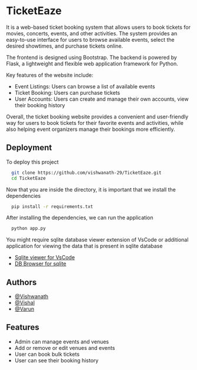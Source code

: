
# TicketEaze

It is a web-based ticket booking system that allows users to book tickets for movies, concerts, events, and other activities. The system provides an easy-to-use interface for users to browse available events, select the desired showtimes, and purchase tickets online.

The frontend is designed using Bootstrap. The backend is powered by Flask, a lightweight and flexible web application framework for Python.

Key features of the website include:
- Event Listings: Users can browse a list of available events
- Ticket Booking: Users can purchase tickets
- User Accounts: Users can create and manage their own accounts, view their booking history 

Overall, the ticket booking website provides a convenient and user-friendly way for users to book tickets for their favorite events and activities, while also helping event organizers manage their bookings more efficiently.
## Deployment

To deploy this project

```bash
  git clone https://github.com/vishwanath-29/TicketEaze.git
  cd TicketEaze
```
Now that you are inside the directory, it is important that we install the dependencies 

```bash
  pip install -r requirements.txt
```
After installing the dependencies, we can run the application
```bash
  python app.py 
```
You might require sqlite database viewer extension of VsCode or additional application for viewing the data that is present in sqlite database 

- [Sqlite viewer for VsCode](https://marketplace.visualstudio.com/items?itemName=alexcvzz.vscode-sqlite)
- [DB Browser for sqlite](https://sqlitebrowser.org/)
## Authors

- [@Vishwanath](https://www.github.com/vishwanath-29)
- [@Vishal](https://www.github.com/gkvishal7)
- [@Varun](https://github.com/varunbalaji1303)


## Features

- Admin can manage events and venues
- Add or remove or edit venues and events
- User can book bulk tickets
- User can see their booking history

